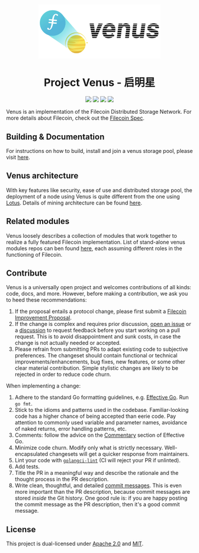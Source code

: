 <p align="center">
  <a href="https://venus.filecoin.io/Overview.html" title="Filecoin Docs">
    <img src="documentation/images/venus_logo_big2.jpg" alt="Project Venus Logo" width="330" />
  </a>
</p>



<h1 align="center">Project Venus - 启明星</h1>

<p align="center">
  <a href="https://circleci.com/gh/filecoin-project/venus"><img src="https://circleci.com/gh/filecoin-project/venus.svg?style=svg"></a>
  <a href="https://github.com/filecoin-project/venus/releases/latest"><img src="https://img.shields.io/endpoint.svg?color=brightgreen&style=flat&logo=GitHub&url=https://raw.githubusercontent.com/filecoin-project/go-filecoin-badges/master/user-devnet.json"></a>
  <a href="https://github.com/filecoin-project/venus/releases"><img src="https://img.shields.io/endpoint.svg?color=blue&style=flat&logo=GitHub&url=https://raw.githubusercontent.com/filecoin-project/go-filecoin-badges/master/nightly-devnet.json" /></a>  
  <a href="https://github.com/filecoin-project/venus/releases"><img src="https://img.shields.io/endpoint.svg?color=brightgreen&style=flat&logo=GitHub&url=https://raw.githubusercontent.com/filecoin-project/go-filecoin-badges/master/staging-devnet.json" /></a>
  <br>
</p>

Venus is an implementation of the Filecoin Distributed Storage Network. For more details about Filecoin, check out the [Filecoin Spec](https://spec.filecoin.io).

## Building & Documentation

For instructions on how to build, install and join a venus storage pool, please visit [here](https://venus.filecoin.io/guide/Using-venus-Shared-Modules.html).

## Venus architecture

With key features like security, ease of use and distributed storage pool, the deployment of a node using Venus is quite different from the one using [Lotus](https://github.com/filecoin-project/lotus). Details of mining architecture can be found [here](https://venus.filecoin.io/guide/#how-venus-works).

## Related modules

Venus loosely describes a collection of modules that work together to realize a fully featured Filecoin implementation. List of stand-alone venus modules repos can ben found [here](https://venus.filecoin.io/guide/Using-venus-Shared-Modules.html#introducing-venus-modules), each assuming different roles in the functioning of Filecoin.

## Contribute

Venus is a universally open project and welcomes contributions of all kinds: code, docs, and more. However, before making a contribution, we ask you to heed these recommendations:

1. If the proposal entails a protocol change, please first submit a [Filecoin Improvement Proposal](https://github.com/filecoin-project/FIPs).
2. If the change is complex and requires prior discussion, [open an issue](https://github.com/filecoin-project/venus/issues) or a [discussion](https://github.com/filecoin-project/venus/discussions) to request feedback before you start working on a pull request. This is to avoid disappointment and sunk costs, in case the change is not actually needed or accepted.
3. Please refrain from submitting PRs to adapt existing code to subjective preferences. The changeset should contain functional or technical improvements/enhancements, bug fixes, new features, or some other clear material contribution. Simple stylistic changes are likely to be rejected in order to reduce code churn.

When implementing a change:

1. Adhere to the standard Go formatting guidelines, e.g. [Effective Go](https://golang.org/doc/effective_go.html). Run `go fmt`.
2. Stick to the idioms and patterns used in the codebase. Familiar-looking code has a higher chance of being accepted than eerie code. Pay attention to commonly used variable and parameter names, avoidance of naked returns, error handling patterns, etc.
3. Comments: follow the advice on the [Commentary](https://golang.org/doc/effective_go.html#commentary) section of Effective Go.
4. Minimize code churn. Modify only what is strictly necessary. Well-encapsulated changesets will get a quicker response from maintainers.
5. Lint your code with [`golangci-lint`](https://golangci-lint.run) (CI will reject your PR if unlinted).
6. Add tests.
7. Title the PR in a meaningful way and describe the rationale and the thought process in the PR description.
8. Write clean, thoughtful, and detailed [commit messages](https://chris.beams.io/posts/git-commit/). This is even more important than the PR description, because commit messages are stored _inside_ the Git history. One good rule is: if you are happy posting the commit message as the PR description, then it's a good commit message.

## License

This project is dual-licensed under [Apache 2.0](http://www.apache.org/licenses/LICENSE-2.0.txt) and [MIT](https://mit-license.org).
